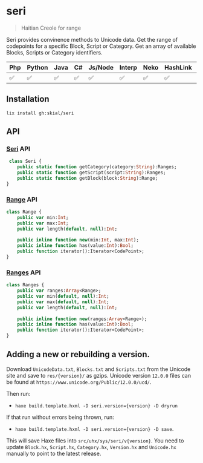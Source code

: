 # seri

> Haitian Creole for range

Seri provides convinence methods to Unicode data. Get the range of codepoints for a
specific Block, Script or Category. Get an array of available Blocks,
Scripts or Category identifiers.

| Php | Python | Java | C# | Js/Node | Interp | Neko | HashLink | Lua | CPP |
| - | -| - | - | - | -| - | - | - | - |
| ✅ | ✅     | ✅  | ✅ | ✅     | ✅ | ✅  | ✅       | ➖ | ➖ |

## Installation

`lix install gh:skial/seri`

## API

### [Seri] API

```Haxe
 class Seri {
	public static function getCategory(category:String):Ranges;
	public static function getScript(script:String):Ranges;
	public static function getBlock(block:String):Range;
}
```

### [Range] API

```Haxe
class Range {
	public var min:Int;
	public var max:Int;
	public var length(default, null):Int;
	
	public inline function new(min:Int, max:Int);	
	public inline function has(value:Int):Bool;
	public function iterator():Iterator<CodePoint>;
}
```

### [Ranges] API

```Haxe
class Ranges {
	public var ranges:Array<Range>;
	public var min(default, null):Int;
	public var max(default, null):Int;
	public var length(default, null):Int;
	
	public inline function new(ranges:Array<Range>);
	public inline function has(value:Int):Bool;
	public function iterator():Iterator<CodePoint>;
}
```

## Adding a new or rebuilding a version.

Download `UnicodeData.txt`, `Blocks.txt` and `Scripts.txt` from the Unicode site and save to `res/{version}/` as gzips. Unicode version `12.0.0` files can be found at `https://www.unicode.org/Public/12.0.0/ucd/`.

Then run:
- `haxe build.template.hxml -D seri.version={version} -D dryrun`

If that run without errors being thrown, run:
- `haxe build.template.hxml -D seri.version={version} -D save`.

This will save Haxe files into `src/uhx/sys/seri/v{version}`. You need to update `Block.hx`, `Script.hx`, `Category.hx`, `Version.hx` and `Unicode.hx` 
manually to point to the latest release.
	
[Seri]: https://github.com/skial/seri/blob/master/src/uhx/sys/Seri.hx
[Range]: https://github.com/skial/seri/blob/master/src/uhx/sys/seri/Range.hx
[Ranges]: https://github.com/skial/seri/blob/master/src/uhx/sys/seri/Ranges.hx
